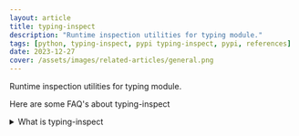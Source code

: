 ```yaml
---
layout: article
title: typing-inspect
description: "Runtime inspection utilities for typing module."
tags: [python, typing-inspect, pypi typing-inspect, pypi, references]
date: 2023-12-27
cover: /assets/images/related-articles/general.png
---
```


Runtime inspection utilities for typing module.

Here are some FAQ's about typing-inspect
<details>
<summary>What is typing-inspect</summary>
Runtime inspection utilities for typing module.
</details>
